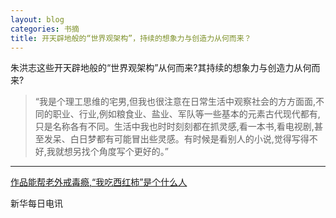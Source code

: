 ```yaml
---
layout: blog
categories: 书摘
title: 开天辟地般的“世界观架构”，持续的想象力与创造力从何而来？
---
```


朱洪志这些开天辟地般的“世界观架构”从何而来?其持续的想象力与创造力从何而来?

> “我是个理工思维的宅男,但我也很注意在日常生活中观察社会的方方面面,不同的职业、行业,例如粮食业、盐业、军队等一些基本的元素古代现代都有,只是名称各有不同。生活中我也时时刻刻都在抓灵感,看一本书,看电视剧,甚至发呆、白日梦都有可能冒出些灵感。有时候是看别人的小说,觉得写得不好,我就想另找个角度写个更好的。”

---

[作品能帮老外戒毒瘾,“我吃西红柿”是个什么人](http://www.xinhuanet.com/mrdx/2018-05/18/c_137187393.htm)

新华每日电讯




